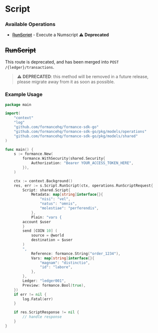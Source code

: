 # Script

### Available Operations

* [~~RunScript~~](#runscript) - Execute a Numscript :warning: **Deprecated**

## ~~RunScript~~

This route is deprecated, and has been merged into `POST /{ledger}/transactions`.


> :warning: **DEPRECATED**: this method will be removed in a future release, please migrate away from it as soon as possible.

### Example Usage

```go
package main

import(
	"context"
	"log"
	"github.com/formancehq/formance-sdk-go"
	"github.com/formancehq/formance-sdk-go/pkg/models/operations"
	"github.com/formancehq/formance-sdk-go/pkg/models/shared"
)

func main() {
    s := formance.New(
        formance.WithSecurity(shared.Security{
            Authorization: "Bearer YOUR_ACCESS_TOKEN_HERE",
        }),
    )

    ctx := context.Background()
    res, err := s.Script.RunScript(ctx, operations.RunScriptRequest{
        Script: shared.Script{
            Metadata: map[string]interface{}{
                "nisi": "vel",
                "natus": "omnis",
                "molestiae": "perferendis",
            },
            Plain: "vars {
        account $user
        }
        send [COIN 10] (
        	source = @world
        	destination = $user
        )
        ",
            Reference: formance.String("order_1234"),
            Vars: map[string]interface{}{
                "magnam": "distinctio",
                "id": "labore",
            },
        },
        Ledger: "ledger001",
        Preview: formance.Bool(true),
    })
    if err != nil {
        log.Fatal(err)
    }

    if res.ScriptResponse != nil {
        // handle response
    }
}
```
